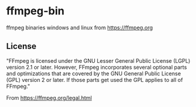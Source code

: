 # ffmpeg-bin
ffmpeg binaries windows and linux from https://ffmpeg.org

## License

"FFmpeg is licensed under the GNU Lesser General Public License (LGPL) version 2.1 or later. However, FFmpeg incorporates several optional parts and optimizations that are covered by the GNU General Public License (GPL) version 2 or later. If those parts get used the GPL applies to all of FFmpeg."

From https://ffmpeg.org/legal.html
